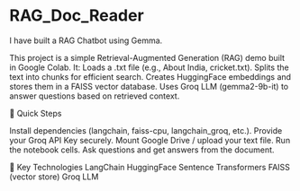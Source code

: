 # RAG_Doc_Reader
I have built a RAG Chatbot using Gemma.

This project is a simple Retrieval-Augmented Generation (RAG) demo built in Google Colab. It:
Loads a .txt file (e.g., About India, cricket.txt).
Splits the text into chunks for efficient search.
Creates HuggingFace embeddings and stores them in a FAISS vector database.
Uses Groq LLM (gemma2-9b-it) to answer questions based on retrieved context.

🚀 Quick Steps

Install dependencies (langchain, faiss-cpu, langchain_groq, etc.).
Provide your Groq API Key securely.
Mount Google Drive / upload your text file.
Run the notebook cells.
Ask questions and get answers from the document.

🔑 Key Technologies
LangChain
HuggingFace Sentence Transformers
FAISS (vector store)
Groq LLM
